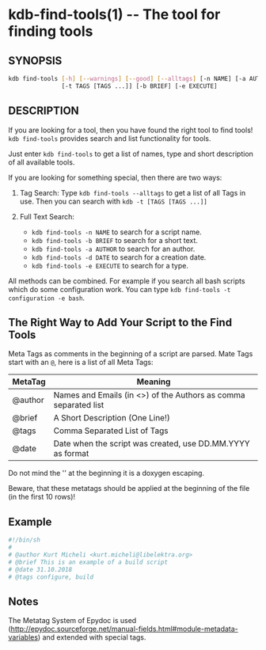 # kdb-find-tools(1) -- The tool for finding tools

## SYNOPSIS

```sh
kdb find-tools [-h] [--warnings] [--good] [--alltags] [-n NAME] [-a AUTHOR] [-d DATE]
               [-t TAGS [TAGS ...]] [-b BRIEF] [-e EXECUTE]
```

## DESCRIPTION

If you are looking for a tool, then you have found the right tool to find tools!
`kdb find-tools` provides search and list functionality for tools.

Just enter `kdb find-tools` to get a list of names, type and short description of all available tools.

If you are looking for something special, then there are two ways:

1. Tag Search:
   Type `kdb find-tools --alltags` to get a list of all Tags in use.
   Then you can search with `kdb -t [TAGS [TAGS ...]]`

2. Full Text Search:
   - `kdb find-tools -n NAME` to search for a script name.
   - `kdb find-tools -b BRIEF` to search for a short text.
   - `kdb find-tools -a AUTHOR` to search for an author.
   - `kdb find-tools -d DATE` to search for a creation date.
   - `kdb find-tools -e EXECUTE` to search for a type.

All methods can be combined. For example if you search all bash scripts which do some configuration work.
You can type `kdb find-tools -t configuration -e bash`.

## The Right Way to Add Your Script to the Find Tools

Meta Tags as comments in the beginning of a script are parsed.
Mate Tags start with an `@`, here is a list of all Meta Tags:

| MetaTag  | Meaning                                                         |
| -------- | --------------------------------------------------------------- |
| \@author | Names and Emails (in <>) of the Authors as comma separated list |
| \@brief  | A Short Description (One Line!)                                 |
| \@tags   | Comma Separated List of Tags                                    |
| \@date   | Date when the script was created, use DD.MM.YYYY as format      |

Do not mind the '\' at the beginning it is a doxygen escaping.

Beware, that these metatags should be applied at the beginning of the file (in the first 10 rows)!

## Example

```sh
#!/bin/sh
#
# @author Kurt Micheli <kurt.micheli@libelektra.org>
# @brief This is an example of a build script
# @date 31.10.2018
# @tags configure, build
```

## Notes

The Metatag System of Epydoc is used (http://epydoc.sourceforge.net/manual-fields.html#module-metadata-variables)
and extended with special tags.

